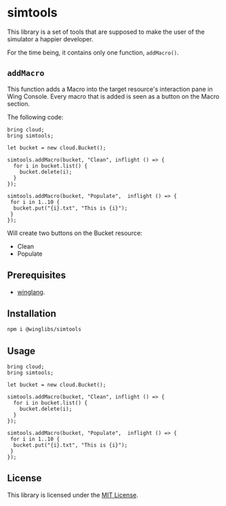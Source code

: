 # simtools

This library is a set of tools that are supposed to make the user of the simulator a happier developer. 

For the time being, it contains only one function, `addMacro()`.

## `addMacro`

This function adds a Macro into the target resource's interaction pane in Wing Console.
Every macro that is added is seen as a button on the Macro section.

The following code:
```wing
bring cloud;
bring simtools;

let bucket = new cloud.Bucket();

simtools.addMacro(bucket, "Clean", inflight () => {
  for i in bucket.list() {
    bucket.delete(i);
  }
});

simtools.addMacro(bucket, "Populate",  inflight () => {
 for i in 1..10 {
  bucket.put("{i}.txt", "This is {i}");
 }
});
```

Will create two buttons on the Bucket resource:
* Clean
* Populate

## Prerequisites

* [winglang](https://winglang.io).

## Installation

```sh
npm i @winglibs/simtools
```

## Usage

```wing
bring cloud;
bring simtools;

let bucket = new cloud.Bucket();

simtools.addMacro(bucket, "Clean", inflight () => {
  for i in bucket.list() {
    bucket.delete(i);
  }
});

simtools.addMacro(bucket, "Populate",  inflight () => {
 for i in 1..10 {
  bucket.put("{i}.txt", "This is {i}");
 }
});
```

## License

This library is licensed under the [MIT License](./LICENSE).
